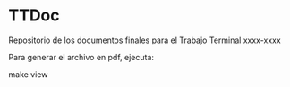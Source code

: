 # TTDoc
Repositorio de los documentos finales para el Trabajo Terminal xxxx-xxxx

Para generar el archivo en pdf, ejecuta:

  make view
  
